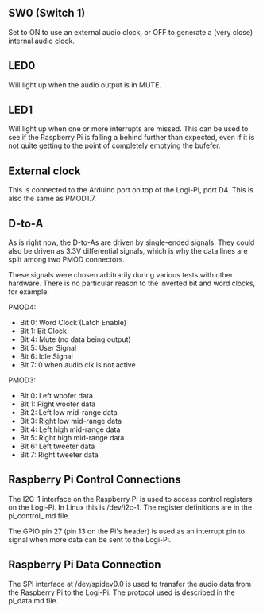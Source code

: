 ## SW0 (Switch 1)

Set to ON to use an external audio clock, or OFF to generate
a (very close) internal audio clock.

## LED0

Will light up when the audio output is in MUTE.

## LED1

Will light up when one or more interrupts are missed.  This can be used to
see if the Raspberry Pi is falling a behind further than expected, even if
it is not quite getting to the point of completely emptying the bufefer.

## External clock

This is connected to the Arduino port on top of the Logi-Pi,
port D4.  This is also the same as PMOD1.7.

## D-to-A

As is right now, the D-to-As are driven by single-ended signals.
They could also be driven as 3.3V differential signals, which
is why the data lines are split among two PMOD connectors.

These signals were chosen arbitrarily during various tests with
other hardware.  There is no particular reason to the inverted
bit and word clocks, for example.

PMOD4:

* Bit 0: Word Clock (Latch Enable)
* Bit 1: Bit Clock
* Bit 4: Mute (no data being output)
* Bit 5: User Signal
* Bit 6: Idle Signal
* Bit 7: 0 when audio clk is not active

PMOD3:

* Bit 0: Left woofer data
* Bit 1: Right woofer data
* Bit 2: Left low mid-range data
* Bit 3: Right low mid-range data
* Bit 4: Left high mid-range data
* Bit 5: Right high mid-range data
* Bit 6: Left tweeter data
* Bit 7: Right tweeter data

## Raspberry Pi Control Connections

The I2C-1 interface on the Raspberry Pi is used to access control registers on
the Logi-Pi.  In Linux this is /dev/i2c-1.  The register definitions are in
the pi_control_.md file.

The GPIO pin 27 (pin 13 on the Pi's header) is used as an interrupt pin to
signal when more data can be sent to the Logi-Pi.

## Raspberry Pi Data Connection

The SPI interface at /dev/spidev0.0 is used to transfer the audio data from
the Raspberry Pi to the Logi-Pi.  The protocol used is described in the
pi_data.md file.
